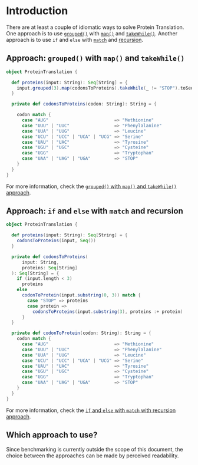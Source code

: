 # Introduction

There are at least a couple of idiomatic ways to solve Protein Translation.
One approach is to use [`grouped()`][grouped] with [`map()`][map] and [`takeWhile()`][takewhile].
Another approach is to use `if` and `else` with [`match`][match] and [recursion][recursion].

## Approach: `grouped()` with `map()` and `takeWhile()`

```scala
object ProteinTranslation {

  def proteins(input: String): Seq[String] = {
    input.grouped(3).map(codonsToProteins).takeWhile(_ != "STOP").toSeq
  }

  private def codonsToProteins(codon: String): String = {

    codon match {
      case "AUG"                         => "Methionine"
      case "UUU" | "UUC"                 => "Phenylalanine"
      case "UUA" | "UUG"                 => "Leucine"
      case "UCU" | "UCC" | "UCA" | "UCG" => "Serine"
      case "UAU" | "UAC"                 => "Tyrosine"
      case "UGU" | "UGC"                 => "Cysteine"
      case "UGG"                         => "Tryptophan"
      case "UAA" | "UAG" | "UGA"         => "STOP"
    }
  }
}

```

For more information, check the
[`grouped()` with `map()` and `takeWhile()` approach][approach-grouped-map-takewhile].

## Approach: `if` and `else` with `match` and recursion

```scala
object ProteinTranslation {

  def proteins(input: String): Seq[String] = {
    codonsToProteins(input, Seq())
  }

  private def codonsToProteins(
      input: String,
      proteins: Seq[String]
  ): Seq[String] = {
    if (input.length < 3)
      proteins
    else
      codonToProtein(input.substring(0, 3)) match {
        case "STOP" => proteins
        case protein =>
          codonsToProteins(input.substring(3), proteins :+ protein)
      }
  }

  private def codonToProtein(codon: String): String = {
    codon match {
      case "AUG"                         => "Methionine"
      case "UUU" | "UUC"                 => "Phenylalanine"
      case "UUA" | "UUG"                 => "Leucine"
      case "UCU" | "UCC" | "UCA" | "UCG" => "Serine"
      case "UAU" | "UAC"                 => "Tyrosine"
      case "UGU" | "UGC"                 => "Cysteine"
      case "UGG"                         => "Tryptophan"
      case "UAA" | "UAG" | "UGA"         => "STOP"
    }
  }
}
```

For more information, check the [`if` and `else` with `match` with recursion approach][approach-if-else-match-recursion].

## Which approach to use?

Since benchmarking is currently outside the scope of this document,
the choice between the approaches can be made by perceived readability.

[grouped]: https://www.scala-lang.org/api/2.12.3/scala/collection/immutable/StringOps.html#grouped(size:Int):Iterator[Repr]
[map]: https://www.scala-lang.org/api/2.12.3/scala/collection/Iterator.html#map[B](f:A=%3EB):Iterator[B]
[takewhile]: https://www.scala-lang.org/api/2.12.3/scala/collection/Iterator.html#takeWhile(p:A=%3EBoolean):Iterator[A]
[match]: https://docs.scala-lang.org/tour/pattern-matching.html
[recursion]: https://www.geeksforgeeks.org/recursion-in-scala/
[approach-grouped-map-takewhile]: https://exercism.org/tracks/scala/exercises/protein-translation/approaches/filter-map-stream-takewhile
[approach-if-else-match-recursion]: https://exercism.org/tracks/scala/exercises/protein-translation/approaches/if-else-match-recursion
